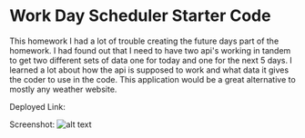 # Work Day Scheduler Starter Code
This homework I had a lot of trouble creating the future days part of the homework. I had found out that I need to have two api's working in tandem to get two different sets of data one for today and one for the next 5 days.
I learned a lot about how the api is supposed to work and what data it gives the coder to use in the code.
This application would be a great alternative to mostly any weather website.

Deployed Link:

Screenshot:
![alt text](.\Develop\images\picture.JPG)